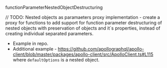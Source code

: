 functionParameterNestedObjectDestructuring

// TODO: Nested objects as paramaeters proxy implementation - create a proxy for functions to add support for function parameter destructuring of nested objects with preservation of objects and it`s properties, instead of creating individual separated parameters.

- Example in repo.
- Additional example - https://github.com/apollographql/apollo-client/blob/master/packages/apollo-client/src/ApolloClient.ts#L115 where `defaultOptions` is a nested object.